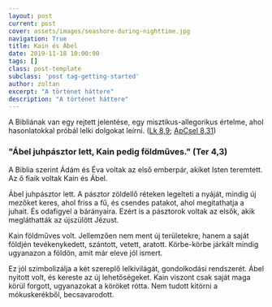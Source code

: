```yaml
---
layout: post
current: post
cover: assets/images/seashore-during-nighttime.jpg
navigation: True
title: Kain és Ábel
date: 2019-11-18 10:00:00
tags: []
class: post-template
subclass: 'post tag-getting-started'
author: zoltan
excerpt: "A történet háttere"
description: "A történet háttere"
---
```

A Bibliának van egy rejtett jelentése, egy misztikus-allegorikus értelme, ahol hasonlatokkal próbál lelki dolgokat leírni. ([Lk 8,9](https://szentiras.hu/SZIT/Lk%208,9); [ApCsel 8,31](https://szentiras.hu/SZIT/ApCsel8,31))

<h3>"Ábel juhpásztor lett, Kain pedig földműves." (Ter 4,3)</h3>
A Biblia szerint Ádám és Éva voltak az első emberpár, akiket Isten teremtett. Az ő fiaik voltak Kain és Ábel.

Ábel juhpásztor lett. A pásztor zöldellő réteken legelteti a nyáját, mindig új mezőket keres, ahol friss a fű, és csendes patakot, ahol megitathatja a juhait. És odafigyel a bárányaira. Ezért is a pásztorok voltak az elsők, akik megláthatták az újszülött Jézust.

Kain földműves volt. Jellemzően nem ment új területekre, hanem a saját földjén tevékenykedett, szántott, vetett, aratott. Körbe-körbe járkált mindig ugyanazon a földön, amit már eleve jól ismert.

Ez jól szimbolizálja a két szereplő lelkivilágát, gondolkodási rendszerét. Ábel nyitott volt, és kereste az új lehetőségeket. Kain viszont csak saját maga körül forgott, ugyanazokat a köröket rótta. Nem tudott kitörni a mókuskerékből, becsavarodott.
